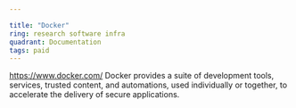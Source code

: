 ```yaml
---

title: "Docker"
ring: research software infra
quadrant: Documentation
tags: paid
---
```

https://www.docker.com/
Docker provides a suite of development tools, services, trusted content, and automations, used individually or together, to accelerate the delivery of secure applications.
